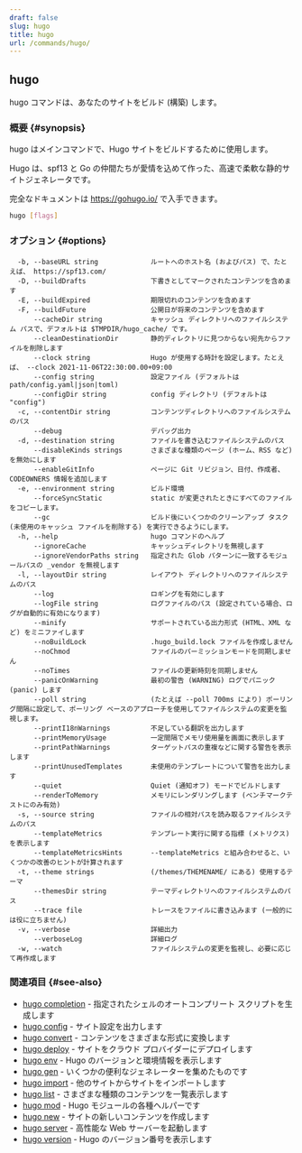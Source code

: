 ```yaml
---
draft: false
slug: hugo
title: hugo
url: /commands/hugo/
---
```

## hugo

hugo コマンドは、あなたのサイトをビルド (構築) します。

### 概要 {#synopsis}

hugo はメインコマンドで、Hugo サイトをビルドするために使用します。

Hugo は、spf13 と Go の仲間たちが愛情を込めて作った、高速で柔軟な静的サイトジェネレータです。

完全なドキュメントは https://gohugo.io/ で入手できます。

```bash
hugo [flags]
```

### オプション {#options}

```
  -b, --baseURL string             ルートへのホスト名 (およびパス) で、たとえば、 https://spf13.com/
  -D, --buildDrafts                下書きとしてマークされたコンテンツを含めます
  -E, --buildExpired               期限切れのコンテンツを含めます
  -F, --buildFuture                公開日が将来のコンテンツを含めます
      --cacheDir string            キャッシュ ディレクトリへのファイルシステム パスで、デフォルトは $TMPDIR/hugo_cache/ です。
      --cleanDestinationDir        静的ディレクトリに見つからない宛先からファイルを削除します
      --clock string               Hugo が使用する時計を設定します。たとえば、 --clock 2021-11-06T22:30:00.00+09:00
      --config string              設定ファイル (デフォルトは path/config.yaml|json|toml)
      --configDir string           config ディレクトリ (デフォルトは "config")
  -c, --contentDir string          コンテンツディレクトリへのファイルシステムのパス
      --debug                      デバッグ出力
  -d, --destination string         ファイルを書き込むファイルシステムのパス
      --disableKinds strings       さまざまな種類のページ (ホーム、RSS など) を無効にします
      --enableGitInfo              ページに Git リビジョン、日付、作成者、CODEOWNERS 情報を追加します
  -e, --environment string         ビルド環境
      --forceSyncStatic            static が変更されたときにすべてのファイルをコピーします。
      --gc                         ビルド後にいくつかのクリーンアップ タスク (未使用のキャッシュ ファイルを削除する) を実行できるようにします。
  -h, --help                       hugo コマンドのヘルプ
      --ignoreCache                キャッシュディレクトリを無視します
      --ignoreVendorPaths string   指定された Glob パターンに一致するモジュールパスの _vendor を無視します
  -l, --layoutDir string           レイアウト ディレクトリへのファイルシステムのパス
      --log                        ロギングを有効にします
      --logFile string             ログファイルのパス (設定されている場合、ログが自動的に有効になります)
      --minify                     サポートされている出力形式 (HTML、XML など) をミニファイします
      --noBuildLock                .hugo_build.lock ファイルを作成しません
      --noChmod                    ファイルのパーミッションモードを同期しません
      --noTimes                    ファイルの更新時刻を同期しません
      --panicOnWarning             最初の警告 (WARNING) ログでパニック (panic) します
      --poll string                (たとえば --poll 700ms により) ポーリング間隔に設定して、ポーリング ベースのアプローチを使用してファイルシステムの変更を監視します。
      --printI18nWarnings          不足している翻訳を出力します
      --printMemoryUsage           一定間隔でメモリ使用量を画面に表示します
      --printPathWarnings          ターゲットパスの重複などに関する警告を表示します
      --printUnusedTemplates       未使用のテンプレートについて警告を出力します
      --quiet                      Quiet (通知オフ) モードでビルドします
      --renderToMemory             メモリにレンダリングします (ベンチマークテストにのみ有効)
  -s, --source string              ファイルの相対パスを読み取るファイルシステムのパス
      --templateMetrics            テンプレート実行に関する指標 (メトリクス) を表示します
      --templateMetricsHints       --templateMetrics と組み合わせると、いくつかの改善のヒントが計算されます
  -t, --theme strings              (/themes/THEMENAME/ にある) 使用するテーマ 
      --themesDir string           テーマディレクトリへのファイルシステムのパス
      --trace file                 トレースをファイルに書き込みます (一般的には役に立ちません)
  -v, --verbose                    詳細出力
      --verboseLog                 詳細ログ
  -w, --watch                      ファイルシステムの変更を監視し、必要に応じて再作成します
```

### 関連項目 {#see-also}

* [hugo completion](/commands/hugo_completion/)	 - 指定されたシェルのオートコンプリート スクリプトを生成します
* [hugo config](/commands/hugo_config/)	 - サイト設定を出力します
* [hugo convert](/commands/hugo_convert/)	 - コンテンツをさまざまな形式に変換します
* [hugo deploy](/commands/hugo_deploy/)	 - サイトをクラウド プロバイダーにデプロイします
* [hugo env](/commands/hugo_env/)	 - Hugo のバージョンと環境情報を表示します
* [hugo gen](/commands/hugo_gen/)	 - いくつかの便利なジェネレーターを集めたものです
* [hugo import](/commands/hugo_import/)	 - 他のサイトからサイトをインポートします
* [hugo list](/commands/hugo_list/)	 - さまざまな種類のコンテンツを一覧表示します
* [hugo mod](/commands/hugo_mod/)	 - Hugo モジュールの各種ヘルパーです
* [hugo new](/commands/hugo_new/)	 - サイトの新しいコンテンツを作成します
* [hugo server](/commands/hugo_server/)	 - 高性能な Web サーバーを起動します
* [hugo version](/commands/hugo_version/)	 - Hugo のバージョン番号を表示します

